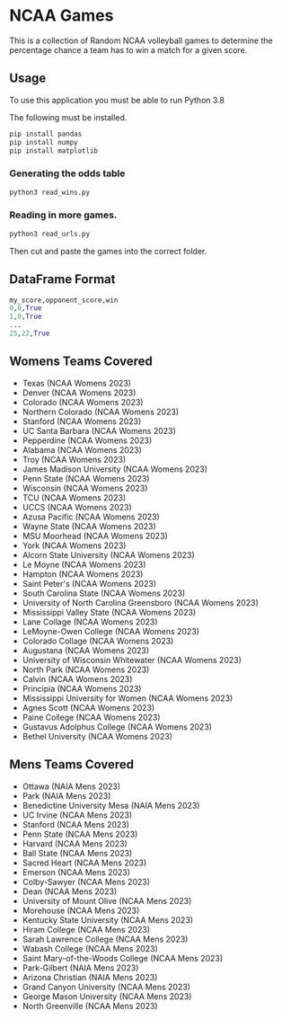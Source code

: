 # NCAA Games
This is a collection of Random NCAA volleyball games to determine the percentage chance a team has to win a match for a given score. 


## Usage

To use this application you must be able to run Python 3.8

The following must be installed.

```bash
pip install pandas
pip install numpy
pip install matplotlib
```

### Generating the odds table
```python
python3 read_wins.py
```

### Reading in more games. 
```python
python3 read_urls.py
```
Then cut and paste the games into the correct folder. 

## DataFrame Format
```python
my_score,opponent_score,win
0,0,True
1,0,True
...
25,22,True
```

## Womens Teams Covered
- Texas (NCAA Womens 2023)
- Denver (NCAA Womens 2023)
- Colorado (NCAA Womens 2023)
- Northern Colorado (NCAA Womens 2023)
- Stanford (NCAA Womens 2023)
- UC Santa Barbara (NCAA Womens 2023)
- Pepperdine (NCAA Womens 2023)
- Alabama (NCAA Womens 2023)
- Troy (NCAA Womens 2023)
- James Madison University (NCAA Womens 2023)
- Penn State (NCAA Womens 2023)
- Wisconsin (NCAA Womens 2023)
- TCU (NCAA Womens 2023)
- UCCS (NCAA Womens 2023)
- Azusa Pacific (NCAA Womens 2023)
- Wayne State (NCAA Womens 2023)
- MSU Moorhead (NCAA Womens 2023)
- York (NCAA Womens 2023)
- Alcorn State University (NCAA Womens 2023)
- Le Moyne (NCAA Womens 2023)
- Hampton (NCAA Womens 2023)
- Saint Peter's (NCAA Womens 2023)
- South Carolina State (NCAA Womens 2023)
- University of North Carolina Greensboro (NCAA Womens 2023)
- Mississippi Valley State (NCAA Womens 2023)
- Lane Collage (NCAA Womens 2023)
- LeMoyne-Owen College (NCAA Womens 2023)
- Colorado Collage (NCAA Womens 2023)
- Augustana (NCAA Womens 2023)
- University of Wisconsin Whitewater (NCAA Womens 2023)
- North Park (NCAA Womens 2023)
- Calvin (NCAA Womens 2023)
- Principia (NCAA Womens 2023)
- Mississippi University for Women (NCAA Womens 2023)
- Agnes Scott (NCAA Womens 2023)
- Paine College (NCAA Womens 2023)
- Gustavus Adolphus College (NCAA Womens 2023)
- Bethel University (NCAA Womens 2023)

## Mens Teams Covered
- Ottawa (NAIA Mens 2023)
- Park (NAIA Mens 2023)
- Benedictine University Mesa (NAIA Mens 2023)
- UC Irvine (NCAA Mens 2023)
- Stanford (NCAA Mens 2023) 
- Penn State (NCAA Mens 2023)
- Harvard (NCAA Mens 2023)
- Ball State (NCAA Mens 2023)
- Sacred Heart (NCAA Mens 2023)
- Emerson (NCAA Mens 2023)
- Colby-Sawyer (NCAA Mens 2023)
- Dean (NCAA Mens 2023)
- University of Mount Olive (NCAA Mens 2023)
- Morehouse (NCAA Mens 2023)
- Kentucky State University (NCAA Mens 2023)
- Hiram College (NCAA Mens 2023)
- Sarah Lawrence College (NCAA Mens 2023)
- Wabash College (NCAA Mens 2023)
- Saint Mary-of-the-Woods College (NCAA Mens 2023)
- Park-Gilbert (NAIA Mens 2023)
- Arizona Christian (NAIA Mens 2023)
- Grand Canyon University (NCAA Mens 2023)
- George Mason University (NCAA Mens 2023)
- North Greenville (NCAA Mens 2023)
